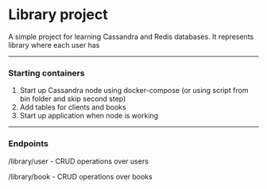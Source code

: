 # Library project

A simple project for learning Cassandra and Redis databases.
It represents library where each user has 

---
### Starting containers

1. Start up Cassandra node using docker-compose (or using script from bin folder and skip second step)
2. Add tables for clients and books
3. Start up application when node is working

---
### Endpoints

/library/user - CRUD operations over users

/library/book - CRUD operations over books